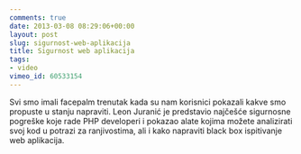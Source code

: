 ```yaml
---
comments: true
date: 2013-03-08 08:29:06+00:00
layout: post
slug: sigurnost-web-aplikacija
title: Sigurnost web aplikacija
tags:
- video
vimeo_id: 60533154
---
```


Svi smo imali facepalm trenutak kada su nam korisnici pokazali kakve smo propuste u stanju napraviti. Leon Juranić je predstavio najčešće sigurnosne pogreške koje rade PHP developeri i pokazao alate kojima možete analizirati svoj kod u potrazi za ranjivostima, ali i kako napraviti black box ispitivanje web aplikacija.
